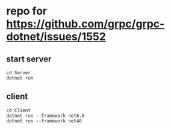 # repo for https://github.com/grpc/grpc-dotnet/issues/1552

## start server
```
cd Server
dotnet run
```

## client
```
cd Client
dotnet run --framework net6.0
dotnet run --framework net48
```
